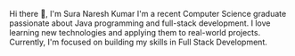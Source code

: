 Hi there 👋, I'm Sura Naresh Kumar
I'm a recent Computer Science graduate passionate about Java programming and full-stack development. I love learning new technologies and applying them to real-world projects. Currently, I'm focused on building my skills in Full Stack Development.
